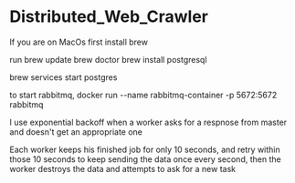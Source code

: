 # Distributed_Web_Crawler

If you are on MacOs
first install brew

run 
brew update
brew doctor
brew install postgresql



 brew services start postgres


to start rabbitmq, docker run --name rabbitmq-container -p 5672:5672 rabbitmq

I use exponential backoff when a worker asks for a respnose from master and doesn't get an appropriate one

Each worker keeps his finished job for only 10 seconds, and retry within those 10 seconds to keep sending the data once every second, then the worker destroys the data and attempts to ask for a new task
